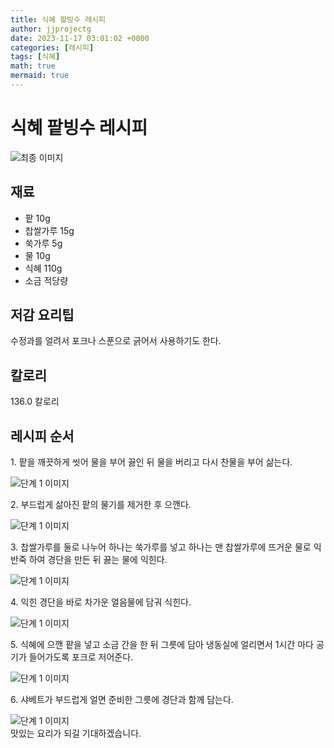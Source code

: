 ```yaml
---
title: 식혜 팥빙수 레시피
author: jjprojectg
date: 2023-11-17 03:01:02 +0000
categories: [레시피]
tags: [식혜]
math: true
mermaid: true
---
```

<meta name="og:type" content="website"/>
<meta charset="UTF-8"/>
<div class="header">
  <h1>식혜 팥빙수 레시피</h1>
</div>

<div class="container my-4">
  <div class="row">
    <div class="col-12 col-md-6">
      <div class="recipe-image">
        <img src="http://www.foodsafetykorea.go.kr/uploadimg/20141117/20141117053737_1416213457776.jpg" class="step-image" alt="최종 이미지"/>
      </div>
    </div>
    <div class="col-12 col-md-6">
      <div class="ingredients">
        <h2>재료</h2>
        <ul class="card">
          <li> 팥 10g </li>
          <li>  찹쌀가루 15g </li>
          <li>  쑥가루 5g </li>
          <li>  물 10g </li>
          <li>  식혜 110g </li>
          <li>  소금 적당량 </li>
</ul>
      </div>
    </div>
    <div class="col-12 col-md-6">
      <div class="ingredients">
        <h2>저감 요리팁</h2>
        <div class="card"> 
          <p>
            수정과를 얼려서 포크나 스푼으로 긁어서 사용하기도 한다.
          </p>
        </div>
      </div>
      <div class="ingredients">
        <h2>칼로리</h2>
        <div class="card"> 
          <p>
            136.0 칼로리
          </p>
        </div>
      </div>
    </div>
  </div>

  <h2 class="my-4">레시피 순서</h2>
  <div class="card recipe-card">
    <div class="card-body recipe-step">
      <p class="card-text step-description">1. 팥을 깨끗하게 씻어 물을 부어 끓인 뒤 물을 버리고 다시 찬물을 부어 삶는다.</p>
      <img src="http://www.foodsafetykorea.go.kr/uploadimg/cook/1001-1.jpg" alt="단계 1 이미지" class="step-image"/>
    </div>
  </div>
  <div class="card recipe-card">
    <div class="card-body recipe-step">
      <p class="card-text step-description">2. 부드럽게 삶아진 팥의 물기를 제거한 후 으깬다.</p>
      <img src="http://www.foodsafetykorea.go.kr/uploadimg/cook/1001-2.jpg" alt="단계 1 이미지" class="step-image"/>
    </div>
  </div>
  <div class="card recipe-card">
    <div class="card-body recipe-step">
      <p class="card-text step-description">3. 찹쌀가루를 둘로 나누어 하나는 쑥가루를 넣고 하나는 맨 찹쌀가루에 뜨거운 물로 익반죽 하여 경단을 만든 뒤 끓는 물에 익힌다.</p>
      <img src="http://www.foodsafetykorea.go.kr/uploadimg/cook/1001-3.jpg" alt="단계 1 이미지" class="step-image"/>
    </div>
  </div>
  <div class="card recipe-card">
    <div class="card-body recipe-step">
      <p class="card-text step-description">4. 익힌 경단을 바로 차가운 얼음물에 담궈 식힌다.</p>
      <img src="http://www.foodsafetykorea.go.kr/uploadimg/cook/1001-4.jpg" alt="단계 1 이미지" class="step-image"/>
    </div>
  </div>
  <div class="card recipe-card">
    <div class="card-body recipe-step">
      <p class="card-text step-description">5. 식혜에 으깬 팥을 넣고 소금 간을 한 뒤 그릇에 담아 냉동실에 얼리면서 1시간 마다 공기가 들어가도록 포크로 저어준다.</p>
      <img src="http://www.foodsafetykorea.go.kr/uploadimg/cook/1001-5.jpg" alt="단계 1 이미지" class="step-image"/>
    </div>
  </div>
  <div class="card recipe-card">
    <div class="card-body recipe-step">
      <p class="card-text step-description">6. 샤베트가 부드럽게 얼면 준비한 그릇에 경단과 함께 담는다.</p>
      <img src="http://www.foodsafetykorea.go.kr/uploadimg/cook/1001-6.jpg" alt="단계 1 이미지" class="step-image"/>
    </div>
  </div>

</div>
맛있는 요리가 되길 기대하겠습니다.
